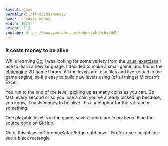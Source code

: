```yaml
---
layout: game
permalink: /it-costs-money/
game: it-costs-money
width: 1024
height: 512
youtube: https://www.youtube.com/embed/phaNrbvxWAY
---
```


### it costs money to be alive
While learning [Go](https://golang.org/), I was looking for some variety from the [usual](https://adventofcode.com/) [exercises](https://amazon.com/dp/1680501224) I use to learn a new language. I decided to make a small game, and found the [ebitengine](https://ebiten.org/) 2D game library. All the levels are .csv files and live-reload in the game engine, so it's easy to build new levels using (of all things) Microsoft Excel.

You run to the end of the level, picking up as many coins as you can. Go fast: every second or so you lose a coin you've already picked up because, you know, it costs money to be alive. It's a metaphor for the rat race or something.

One playable level is in the game, several more are *in my head*. Find the [source code](https://github.com/jcgraybill/it-costs-money) on GitHub.

Note, this plays in Chrome/Safari/Edge right now - Firefox users might just see a black rectangle.